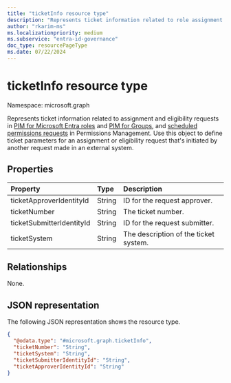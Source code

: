 ```yaml
---
title: "ticketInfo resource type"
description: "Represents ticket information related to role assignment and eligibility requests in PIM, and scheduled permissions requests in Permissions Management."
author: "rkarim-ms"
ms.localizationpriority: medium
ms.subservice: "entra-id-governance"
doc_type: resourcePageType
ms.date: 07/22/2024
---
```


# ticketInfo resource type

Namespace: microsoft.graph

Represents ticket information related to assignment and eligibility requests in [PIM for Microsoft Entra roles](privilegedidentitymanagementv3-overview.md) and [PIM for Groups](privilegedidentitymanagement-for-groups-api-overview.md), and [scheduled permissions requests](../resources/scheduledpermissionsrequest.md) in Permissions Management. Use this object to define ticket parameters for an assignment or eligibility request that's initiated by another request made in an external system.


## Properties
|Property|Type|Description|
|:---|:---|:---|
|ticketApproverIdentityId|String|ID for the request approver.|
|ticketNumber|String|The ticket number.|
|ticketSubmitterIdentityId|String|ID for the request submitter.|
|ticketSystem|String|The description of the ticket system.|

## Relationships
None.

## JSON representation
The following JSON representation shows the resource type.
<!-- {
  "blockType": "resource",
  "@odata.type": "microsoft.graph.ticketInfo"
}
-->
``` json
{
  "@odata.type": "#microsoft.graph.ticketInfo",
  "ticketNumber": "String",
  "ticketSystem": "String",
  "ticketSubmitterIdentityId": "String",
  "ticketApproverIdentityId": "String"
}
```
